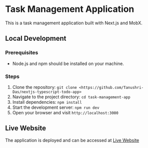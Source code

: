 # Task Management Application

This is a task management application built with Next.js and MobX.

## Local Development

### Prerequisites
- Node.js and npm should be installed on your machine.

### Steps
1. Clone the repository: `git clone <https://github.com/Tanushri-Das/nextjs-typescript-todo-app>`
2. Navigate to the project directory: `cd task-management-app`
3. Install dependencies: `npm install`
4. Start the development server: `npm run dev`
5. Open your browser and visit `http://localhost:3000`

## Live Website
The application is deployed and can be accessed at [Live Website](https://www.example.com)

